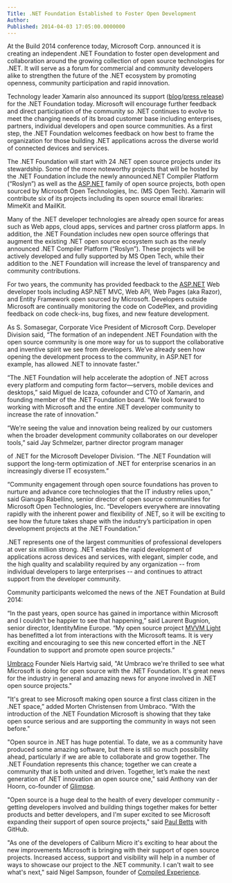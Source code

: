 ```yaml
---
Title: .NET Foundation Established to Foster Open Development
Author: 
Published: 2014-04-03 17:05:00.0000000
---
```

<p>At the Build 2014 conference today, Microsoft Corp. announced it is creating an independent <a>.NET Foundation</a> to foster open development and collaboration around the growing collection of open source technologies for .NET. It will serve as a forum for commercial and community developers alike to strengthen the future of the .NET ecosystem by promoting openness, community participation and rapid innovation.</p>

<p>Technology leader Xamarin also announced its support (<a href="https://blog.xamarin.com/xamarin-and-the-.net-foundation/">blog</a>/<a href="http://www.marketwatch.com/story/microsoft-and-xamarin-collaborate-to-establish-net-foundation-2014-04-03">press release</a>) for the .NET Foundation today. Microsoft will encourage further feedback and direct participation of the community so .NET continues to evolve to meet the changing needs of its broad customer base including enterprises, partners, individual developers and open source communities. As a first step, the .NET Foundation welcomes feedback on how best to frame the organization for those building .NET applications across the diverse world of connected devices and services.</p>

<p>The .NET Foundation will start with 24 .NET open source projects under its stewardship. Some of the more noteworthy projects that will be hosted by the .NET Foundation include the newly announced.NET Compiler Platform (&ldquo;Roslyn&rdquo;) as well as the <a href="http://aspnetwebstack.codeplex.com/">ASP.NET</a> family of open source projects, both open sourced by Microsoft Open Technologies, Inc. (MS Open Tech). Xamarin will contribute six of its projects including its open source email libraries: MimeKit and MailKit.</p>

<p>Many of the .NET developer technologies are already open source for areas such as Web apps, cloud apps, services and partner cross platform apps. In addition, the .NET Foundation includes new open source offerings that augment the existing .NET open source ecosystem such as the newly announced .NET Compiler Platform (&ldquo;Roslyn&rdquo;). These projects will be actively developed and fully supported by MS Open Tech, while their addition to the .NET Foundation will increase the level of transparency and community contributions.</p>

<p>For two years, the community has provided feedback to the <a href="http://aspnetwebstack.codeplex.com/">ASP.NET</a> Web developer tools including ASP.NET MVC, Web API, Web Pages (aka Razor), and Entity Framework open sourced by Microsoft. Developers outside Microsoft are continually monitoring the code on CodePlex, and providing feedback on code check-ins, bug fixes, and new feature development.</p>

<p>As S. Somasegar, Corporate Vice President of Microsoft Corp. Developer Division said, &ldquo;The formation of an independent .NET Foundation with the open source community is one more way for us to support the collaborative and inventive spirit we see from developers. We&rsquo;ve already seen how opening the development process to the community, in ASP.NET for example, has allowed .NET to innovate faster.&rdquo;</p>

<p>&ldquo;The .NET Foundation will help accelerate the adoption of .NET across every platform and computing form factor&mdash;servers, mobile devices and desktops,&rdquo; said Miguel de Icaza, cofounder and CTO of Xamarin, and founding member of the .NET Foundation board. &ldquo;We look forward to working with Microsoft and the entire .NET developer community to increase the rate of innovation.&rdquo;</p>

<p>&ldquo;We&rsquo;re seeing the value and innovation being realized by our customers when the broader development community collaborates on our developer tools,&rdquo; said Jay Schmelzer, partner director program manager</p>

<p>of .NET for the Microsoft Developer Division. &ldquo;The .NET Foundation will support the long-term optimization of .NET for enterprise scenarios in an increasingly diverse IT ecosystem.&rdquo;</p>

<p>&ldquo;Community engagement through open source foundations has proven to nurture and advance core technologies that the IT industry relies upon,&rdquo; said Gianugo Rabellino, senior director of open source communities for Microsoft Open Technologies, Inc. &ldquo;Developers everywhere are innovating rapidly with the inherent power and flexibility of .NET, so it will be exciting to see how the future takes shape with the industry&rsquo;s participation in open development projects at the .NET Foundation.&rdquo;</p>

<p>.NET represents one of the largest communities of professional developers at over six million strong. .NET enables the rapid development of applications across devices and services, with elegant, simpler code, and the high quality and scalability required by any organization -- from individual developers to large enterprises -- and continues to attract support from the developer community.</p>

<p>Community participants welcomed the news of the .NET Foundation at Build 2014:</p>

<p>&ldquo;In the past years, open source has gained in importance within Microsoft and I couldn&rsquo;t be happier to see that happening,&rdquo; said Laurent Bugnion, senior director, IdentityMine Europe. &ldquo;My open source project <a href="https://www.mvvmlight.net/">MVVM Light</a> has benefitted a lot from interactions with the Microsoft teams. It is very exciting and encouraging to see this new concerted effort in the .NET Foundation to support and promote open source projects.&rdquo;</p>

<p><a href="https://umbraco.com/">Umbraco</a> Founder Niels Hartvig said, "At Umbraco we're thrilled to see what Microsoft is doing for open source with the .NET Foundation. It's great news for the industry in general and amazing news for anyone involved in .NET open source projects."</p>

<p>"It's great to see Microsoft making open source a first class citizen in the .NET space,&rdquo; added Morten Christensen from Umbraco. &ldquo;With the introduction of the .NET Foundation Microsoft is showing that they take open source serious and are supporting the community in ways not seen before."</p>

<p>"Open source in .NET has huge potential. To date, we as a community have produced some amazing software, but there is still so much possibility ahead, particularly if we are able to collaborate and grow together. The .NET Foundation represents this chance; together we can create a community that is both united and driven. Together, let&rsquo;s make the next generation of .NET innovation an open source one," said Anthony van der Hoorn, co-founder of <a href="https://getglimpse.com/">Glimpse</a>.</p>

<p>"Open source is a huge deal to the health of every developer community - getting developers involved and building things together makes for better products and better developers, and I'm super excited to see Microsoft expanding their support of open source projects," said <a href="http://log.paulbetts.org/">Paul Betts</a> with GitHub.</p>

<p>"As one of the developers of Caliburn Micro it's exciting to hear about the new improvements Microsoft is bringing with their support of open source projects. Increased access, support and visibility will help in a number of ways to showcase our project to the .NET community. I can't wait to see what's next," said Nigel Sampson, founder of <a href="https://compiledexperience.com/about">Compiled Experience</a>.</p>
